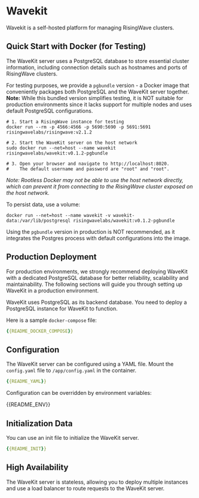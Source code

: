 # Wavekit

Wavekit is a self-hosted platform for managing RisingWave clusters.

## Quick Start with Docker (for Testing)

The WaveKit server uses a PostgreSQL database to store essential cluster information, including connection details such as hostnames and ports of RisingWave clusters. 

For testing purposes, we provide a `pgbundle` version - a Docker image that conveniently packages both PostgreSQL and the WaveKit server together. **Note:** While this bundled version simplifies testing, it is NOT suitable for production environments since it lacks support for multiple nodes and uses default PostgreSQL configurations.

```shell
# 1. Start a RisingWave instance for testing
docker run --rm -p 4566:4566 -p 5690:5690 -p 5691:5691 risingwavelabs/risingwave:v2.1.2  

# 2. Start the WaveKit server on the host network 
sudo docker run --net=host --name wavekit risingwavelabs/wavekit:v0.1.2-pgbundle

# 3. Open your browser and navigate to http://localhost:8020. 
#    The default username and password are "root" and "root".
```

*Note: Rootless Docker may not be able to use the host network directly, which can prevent it from connecting to the RisingWave cluster exposed on the host network.*

To persist data, use a volume:

```shell
docker run --net=host --name wavekit -v wavekit-data:/var/lib/postgresql risingwavelabs/wavekit:v0.1.2-pgbundle
``` 

Using the `pgbundle` version in production is NOT recommended, as it integrates the Postgres process with default configurations into the image.

## Production Deployment

For production environments, we strongly recommend deploying WaveKit with a dedicated PostgreSQL database for better reliability, scalability and maintainability. The following sections will guide you through setting up WaveKit in a production environment.

WaveKit uses PostgreSQL as its backend database. You need to deploy a PostgreSQL instance for WaveKit to function.

Here is a sample `docker-compose` file:

```yaml
{{README_DOCKER_COMPOSE}}
```

## Configuration

The WaveKit server can be configured using a YAML file. Mount the `config.yaml` file to `/app/config.yaml` in the container.

```yaml
{{README_YAML}}
```

Configuration can be overridden by environment variables:

{{README_ENV}}

## Initialization Data

You can use an init file to initialize the WaveKit server.

```yaml
{{README_INIT}}
```

## High Availability

The WaveKit server is stateless, allowing you to deploy multiple instances and use a load balancer to route requests to the WaveKit server. 
